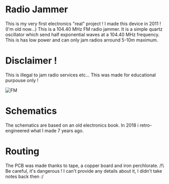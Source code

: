 # Radio Jammer
This is my very first electronics "real" project !
I made this device in 2011 ! (I'm old now...)
This is a 104.40 MHz FM radio jammer.
It is a simple quartz oscillator which send half exponential waves at a 104.40 MHz frequency.
This is has low power and can only jam radios arround 5-10m maximum.

# Disclaimer !
This is illegal to jam radio services etc... This was made for educational purpouse only !

![FM](https://github.com/CallMeC/Radio_Jammer/assets/47334555/0dee31cb-2cc3-4b12-9e81-f2b6e2952611)


# Schematics
The schematics are based on an old electronics book. In 2018 i retro-engineered what I made 7 years ago.

# Routing
The PCB was made thanks to tape, a copper board and iron perchlorate. /!\ Be careful, it's dangerous !
I can't provide any details about it, I didn't take notes back then :/
